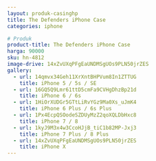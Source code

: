 ```yaml
---
layout: produk-casinghp
title: The Defenders iPhone Case
categories: iphone

# Produk
product-title: The Defenders iPhone Case
harga: 90000
sku: hn-4812
image-drive: 14xZvUXqPFgEaUNDMSgUOs9PLN50jrZES
gallery:
  - url: 14qmvx34Geh11XrXntBHPVum8In1ZTTUG
    title: iPhone 5 / 5s / SE
  - url: 16GQ5Q9Lmr61ttD5cmFa9CVHgDhzBp21d
    title: iPhone 6 / 6s
  - url: 1HiOrXUDGr5GTtLiRvYGz9Ma0Xs_uJmK4
    title: iPhone 6 Plus / 6s Plus
  - url: 1Px4EcpQSOodeSZDUyMzZ2qoXQLDbHxc8
    title: iPhone 7 / 8
  - url: 1kyJ9M3x4w3CcoHJjB_tiC1b82MP-Jxj3
    title: iPhone 7 Plus / 8 Plus
  - url: 14xZvUXqPFgEaUNDMSgUOs9PLN50jrZES
    title: iPhone X
---
```

